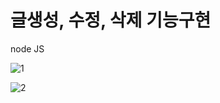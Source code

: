 # 글생성, 수정, 삭제 기능구현
node JS


![1](https://user-images.githubusercontent.com/66048317/97101786-8635eb80-16e3-11eb-819d-f719160927c8.png)


![2](https://user-images.githubusercontent.com/66048317/97101788-87671880-16e3-11eb-80f9-bd136daf8df7.png)
